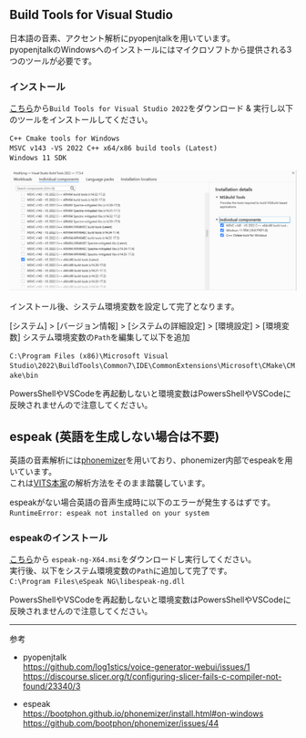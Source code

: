 ## Build Tools for Visual Studio
日本語の音素、アクセント解析にpyopenjtalkを用いています。  
pyopenjtalkのWindowsへのインストールにはマイクロソフトから提供される3つのツールが必要です。

### インストール
[こちら](https://visualstudio.microsoft.com/ja/downloads/#build-tools-for-visual-studio-2022)から`Build Tools for Visual Studio 2022`をダウンロード & 実行し以下のツールをインストールしてください。

`C++ Cmake tools for Windows`  
`MSVC v143 -VS 2022 C++ x64/x86 build tools (Latest)`  
`Windows 11 SDK`

![](../images/vs_tools.png)

インストール後、システム環境変数を設定して完了となります。

[システム] > [バージョン情報] > [システムの詳細設定] > [環境設定] > [環境変数]
システム環境変数の`Path`を編集して以下を追加

`C:\Program Files (x86)\Microsoft Visual Studio\2022\BuildTools\Common7\IDE\CommonExtensions\Microsoft\CMake\CMake\bin`

PowersShellやVSCodeを再起動しないと環境変数はPowersShellやVSCodeに反映されませんので注意してください。


## espeak (英語を生成しない場合は不要)


英語の音素解析には[phonemizer](https://github.com/bootphon/phonemizer)を用いており、phonemizer内部でespeakを用いています。  
これは[VITS本家](https://github.com/jaywalnut310/vits)の解析方法をそのまま踏襲しています。

espeakがない場合英語の音声生成時に以下のエラーが発生するはずです。  
`RuntimeError: espeak not installed on your system`

### espeakのインストール
[こちら](https://github.com/espeak-ng/espeak-ng/releases)から `espeak-ng-X64.msi`をダウンロードし実行してください。  
実行後、以下をシステム環境変数の`Path`に追加して完了です。  
`C:\Program Files\eSpeak NG\libespeak-ng.dll`

PowersShellやVSCodeを再起動しないと環境変数はPowersShellやVSCodeに反映されませんので注意してください。

---
参考
- pyopenjtalk  
https://github.com/log1stics/voice-generator-webui/issues/1  
https://discourse.slicer.org/t/configuring-slicer-fails-c-compiler-not-found/23340/3

- espeak  
https://bootphon.github.io/phonemizer/install.html#on-windows  
https://github.com/bootphon/phonemizer/issues/44